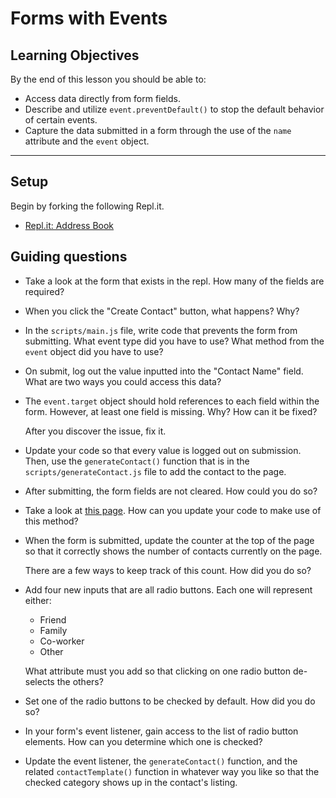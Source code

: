 # Forms with Events

## Learning Objectives

By the end of this lesson you should be able to:

- Access data directly from form fields.
- Describe and utilize `event.preventDefault()` to stop the default behavior of certain events.
- Capture the data submitted in a form through the use of the `name` attribute and the `event` object.

---

## Setup

Begin by forking the following Repl.it.

- [Repl.it: Address Book](https://replit.com/@Pursuit/Events-with-Forms-Address-Book)

## Guiding questions

- Take a look at the form that exists in the repl. How many of the fields are required?

- When you click the "Create Contact" button, what happens? Why?

- In the `scripts/main.js` file, write code that prevents the form from submitting. What event type did you have to use? What method from the `event` object did you have to use?

- On submit, log out the value inputted into the "Contact Name" field. What are two ways you could access this data?

- The `event.target` object should hold references to each field within the form. However, at least one field is missing. Why? How can it be fixed?

  After you discover the issue, fix it.

- Update your code so that every value is logged out on submission. Then, use the `generateContact()` function that is in the `scripts/generateContact.js` file to add the contact to the page.

- After submitting, the form fields are not cleared. How could you do so?

- Take a look at [this page](https://developer.mozilla.org/en-US/docs/Web/API/HTMLFormElement/reset). How can you update your code to make use of this method?

- When the form is submitted, update the counter at the top of the page so that it correctly shows the number of contacts currently on the page.

  There are a few ways to keep track of this count. How did you do so?

- Add four new inputs that are all radio buttons. Each one will represent either:

  - Friend
  - Family
  - Co-worker
  - Other

  What attribute must you add so that clicking on one radio button de-selects the others?

- Set one of the radio buttons to be checked by default. How did you do so?

- In your form's event listener, gain access to the list of radio button elements. How can you determine which one is checked?

- Update the event listener, the `generateContact()` function, and the related `contactTemplate()` function in whatever way you like so that the checked category shows up in the contact's listing.
